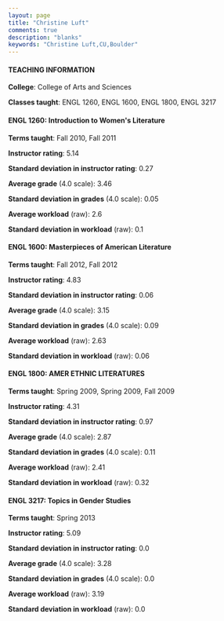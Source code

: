 ```yaml
---
layout: page
title: "Christine Luft" 
comments: true
description: "blanks"
keywords: "Christine Luft,CU,Boulder"
---
```

<head>
<script src="https://ajax.googleapis.com/ajax/libs/jquery/2.1.3/jquery.min.js"></script>
<script src="https://dl.dropboxusercontent.com/s/pc42nxpaw1ea4o9/highcharts.js?dl=0"></script>
<!-- <script src="../assets/js/highcharts.js"></script> -->
<style type="text/css">@font-face {
	font-family: "Bebas Neue";
	src: url(https://www.filehosting.org/file/details/544349/BebasNeue Regular.otf) format("opentype");
	}
	h1.Bebas { 
		font-family: "Bebas Neue", Verdana, Tahoma;
	}
</style>
</head>
	   
#### TEACHING INFORMATION

**College**: College of Arts and Sciences

**Classes taught**: ENGL 1260, ENGL 1600, ENGL 1800, ENGL 3217

#### ENGL 1260: Introduction to Women's Literature

**Terms taught**: Fall 2010, Fall 2011

**Instructor rating**: 5.14

**Standard deviation in instructor rating**: 0.27

**Average grade** (4.0 scale): 3.46

**Standard deviation in grades** (4.0 scale): 0.05

**Average workload** (raw): 2.6

**Standard deviation in workload** (raw): 0.1

#### ENGL 1600: Masterpieces of American Literature

**Terms taught**: Fall 2012, Fall 2012

**Instructor rating**: 4.83

**Standard deviation in instructor rating**: 0.06

**Average grade** (4.0 scale): 3.15

**Standard deviation in grades** (4.0 scale): 0.09

**Average workload** (raw): 2.63

**Standard deviation in workload** (raw): 0.06

#### ENGL 1800: AMER ETHNIC LITERATURES

**Terms taught**: Spring 2009, Spring 2009, Fall 2009

**Instructor rating**: 4.31

**Standard deviation in instructor rating**: 0.97

**Average grade** (4.0 scale): 2.87

**Standard deviation in grades** (4.0 scale): 0.11

**Average workload** (raw): 2.41

**Standard deviation in workload** (raw): 0.32

#### ENGL 3217: Topics in Gender Studies

**Terms taught**: Spring 2013

**Instructor rating**: 5.09

**Standard deviation in instructor rating**: 0.0

**Average grade** (4.0 scale): 3.28

**Standard deviation in grades** (4.0 scale): 0.0

**Average workload** (raw): 3.19

**Standard deviation in workload** (raw): 0.0

